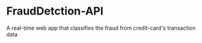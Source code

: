 # FraudDetction-API
A real-time web app that classifies the fraud from credit-card's transaction data

